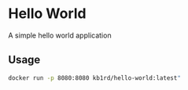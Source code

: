 # Hello World
A simple hello world application

## Usage
```bash
docker run -p 8080:8080 kb1rd/hello-world:latest"
```